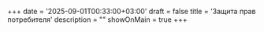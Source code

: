 +++
date = '2025-09-01T00:33:00+03:00'
draft = false
title = 'Защита прав потребителя'
description = ""
showOnMain = true
+++
